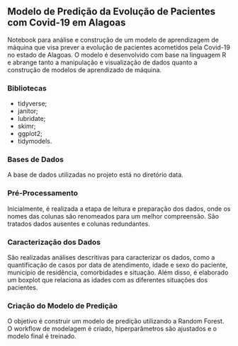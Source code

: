 ## Modelo de Predição da Evolução de Pacientes com Covid-19 em Alagoas
Notebook para análise e construção de um modelo de aprendizagem de máquina que visa prever a evolução de pacientes acometidos pela Covid-19 no estado de Alagoas. O modelo é desenvolvido com base na linguagem R e abrange tanto a manipulação e visualização de dados quanto a construção de modelos de aprendizado de máquina.

### Bibliotecas
- tidyverse;
- janitor;
- lubridate; 
- skimr;
- ggplot2;
- tidymodels.


### Bases de Dados
A base de dados utilizadas no projeto está no diretório data. 

### Pré-Processamento
Inicialmente, é realizada a etapa de leitura e preparação dos dados, onde os nomes das colunas são renomeados para um melhor compreensão. São tratados dados ausentes e colunas redundantes.

### Caracterização dos Dados
São realizadas análises descritivas para caracterizar os dados, como a quantificação de casos por data de atendimento, idade e sexo do paciente, município de residência, comorbidades e situação. Além disso, é elaborado um boxplot que relaciona as idades com as diferentes situações dos pacientes.

### Criação do Modelo de Predição
O objetivo é construir um modelo de predição utilizando a Random Forest. O workflow de modelagem é criado, hiperparâmetros são ajustados e o modelo final é treinado.

